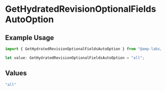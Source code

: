 # GetHydratedRevisionOptionalFieldsAutoOption

## Example Usage

```typescript
import { GetHydratedRevisionOptionalFieldsAutoOption } from "@amp-labs/sdk-node/models/operations";

let value: GetHydratedRevisionOptionalFieldsAutoOption = "all";
```

## Values

```typescript
"all"
```